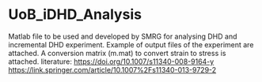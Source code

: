 # UoB_iDHD_Analysis
Matlab file to be used and developed by SMRG for analysing DHD and incremental DHD experiment.
Example of output files of the experiment are attached.
A conversion matrix (m.mat) to convert strain to stress is attached.
literature: https://doi.org/10.1007/s11340-008-9164-y
            https://link.springer.com/article/10.1007%2Fs11340-013-9729-2
            

